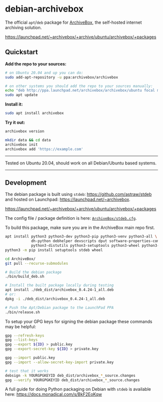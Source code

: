 # debian-archivebox

The official `apt`/`deb` package for [ArchiveBox](https://github.com/ArchiveBox/ArchiveBox), the self-hosted internet archiving solution.

https://launchpad.net/~archivebox/+archive/ubuntu/archivebox/+packages

## Quickstart

**Add the repo to your sources:**
```bash
# on Ubuntu 20.04 and up you can do:
sudo add-apt-repository -u ppa:archivebox/archivebox

# on other systems you should add the repo to your sources manually:
echo "deb http://ppa.launchpad.net/archivebox/archivebox/ubuntu focal main" >> /etc/apt/sources.list
sudo apt update
```

**Install it:**
```bash
sudo apt install archivebox
```

**Try it out:**
```bash
archivebox version

mkdir data && cd data
archivebox init
archivebox add 'https://example.com'
```
---

Tested on Ubuntu 20.04, should work on all Debian/Ubuntu based systems.

---

## Development

The debian package is built using `stdeb`: https://github.com/astraw/stdeb and hosted on Launchpad: https://launchpad.net/~archivebox.

https://launchpad.net/~archivebox/+archive/ubuntu/archivebox/+packages

The config file / package definition is here: [`ArchiveBox/stdeb.cfg`](https://github.com/ArchiveBox/ArchiveBox/blob/master/stdeb.cfg).

To build this package, make sure you are in the ArchiveBox main repo first.

```bash
apt install python3 python3-dev python3-pip python3-venv python3-all \
            dh-python debhelper devscripts dput software-properties-common \
            python3-distutils python3-setuptools python3-wheel python3-stdeb
python3 -m pip install setuptools stdeb wheel

cd ArchiveBox/
git pull --recurse-submodules

# Build the debian package
./bin/build_deb.sh

# Install the built package locally during testing
apt install ./deb_dist/archivebox_0.4.24-1_all.deb
# or:
dpkg -i ./deb_dist/archivebox_0.4.24-1_all.deb

# Push the Apt/Debian package to the LaunchPad PPA
./bin/release.sh
```


To setup your GPG keys for signing the debian package these commands may be helpful:
```bash
gpg --refresh-keys
gpg --list-keys
gpg --export ${ID} > public.key
gpg --export-secret-key ${ID} > private.key

gpg --import public.key
gpg --import --allow-secret-key-import private.key

# test that it works
debsign -k YOURGPGKEYID deb_dist/archivebox_*_source.changes
gpg --verify YOURGPGKEYID deb_dist/archivebox_*_source.changes
```

A full guide for doing Python packaging on Debian with `stdeb` is available here: https://docs.monadical.com/s/BkF2EoKqw
